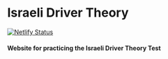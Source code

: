 # Israeli Driver Theory

[![Netlify Status](https://api.netlify.com/api/v1/badges/4780d8d2-4d3f-45d6-a591-6a2a0a750bd2/deploy-status)](https://app.netlify.com/sites/israeli-driver-theory/deploys)

#### Website for practicing the Israeli Driver Theory Test

